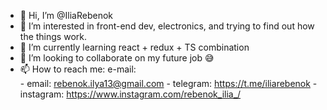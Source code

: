 - 👋 Hi, I’m @IliaRebenok
- 👀 I’m interested in front-end dev, electronics, and trying to find out how the things work.
- 🌱 I’m currently learning react + redux + TS combination
- 💞️ I’m looking to collaborate on my future job 😅
- 📫 How to reach me: e-mail:  
      - email:      rebenok.ilya13@gmail.com
      - telegram:   https://t.me/iliarebenok
      - instagram:  https://www.instagram.com/rebenok_ilia_/

<!---
IliaRebenok/IliaRebenok is a ✨ special ✨ repository because its `README.md` (this file) appears on your GitHub profile.
You can click the Preview link to take a look at your changes.
--->
